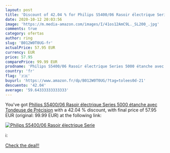 ```yaml
---
layout: post
title: 'Discount of 42.04 % for Philips S5400/06 Rasoir électrique Serie'
date: 2020-10-12 20:03:56
image: 'https://m.media-amazon.com/images/I/41os12AmC9L._SL200_.jpg'
comments: true
category: ofertas
author: ring
slug: 'B012W0T0UG-fr'
actualPrice: 57.95 EUR
currency: EUR
price: 57.95
comparePrice: 99.99 EUR
prodname: 'Philips S5400/06 Rasoir électrique Series 5000 étanche avec Tondeuse de Précision'
country: 'fr'
flag: '🇫🇷'
buyurl: 'https://www.amazon.fr/dp/B012W0T0UG/?tag=tolees0d-21'
descuento: '42.04'
average: '59.64333333333333'
---
```


You've got [Philips S5400/06 Rasoir électrique Series 5000 étanche avec Tondeuse de Précision](https://www.amazon.fr/dp/B012W0T0UG/?tag=tolees0d-21) with a  42.04 % discount, with final price of 57.95 EUR (original: 99.99 EUR) at the following link:

[![Philips S5400/06 Rasoir électrique Serie](https://m.media-amazon.com/images/I/41os12AmC9L._SL200_.jpg)](https://www.amazon.fr/dp/B012W0T0UG/?tag=tolees0d-21)

ℹ️:


[Check the deal!!](https://www.amazon.fr/dp/B012W0T0UG/?tag=tolees0d-21)
